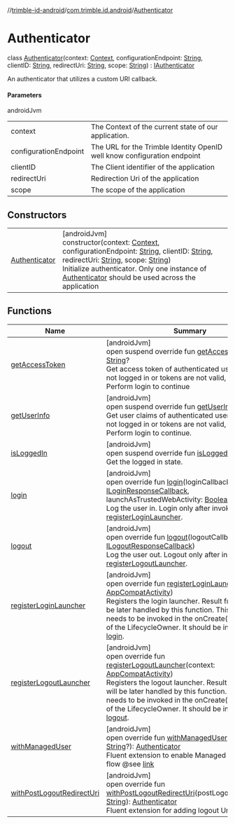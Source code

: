//[trimble-id-android](../../../index.md)/[com.trimble.id.android](../index.md)/[Authenticator](index.md)

# Authenticator

class [Authenticator](index.md)(context: [Context](https://developer.android.com/reference/kotlin/android/content/Context.html), configurationEndpoint: [String](https://kotlinlang.org/api/latest/jvm/stdlib/kotlin/-string/index.html), clientID: [String](https://kotlinlang.org/api/latest/jvm/stdlib/kotlin/-string/index.html), redirectUri: [String](https://kotlinlang.org/api/latest/jvm/stdlib/kotlin/-string/index.html), scope: [String](https://kotlinlang.org/api/latest/jvm/stdlib/kotlin/-string/index.html)) : [IAuthenticator](../-i-authenticator/index.md)

An authenticator that utilizes a custom URI callback.

#### Parameters

androidJvm

| | |
|---|---|
| context | The Context of the current state of our application. |
| configurationEndpoint | The URL for the Trimble Identity OpenID well know configuration endpoint |
| clientID | The Client identifier of the application |
| redirectUri | Redirection Uri of the application |
| scope | The scope of the application |

## Constructors

| | |
|---|---|
| [Authenticator](-authenticator.md) | [androidJvm]<br>constructor(context: [Context](https://developer.android.com/reference/kotlin/android/content/Context.html), configurationEndpoint: [String](https://kotlinlang.org/api/latest/jvm/stdlib/kotlin/-string/index.html), clientID: [String](https://kotlinlang.org/api/latest/jvm/stdlib/kotlin/-string/index.html), redirectUri: [String](https://kotlinlang.org/api/latest/jvm/stdlib/kotlin/-string/index.html), scope: [String](https://kotlinlang.org/api/latest/jvm/stdlib/kotlin/-string/index.html))<br>Initialize authenticator. Only one instance of [Authenticator](index.md) should be used across the application |

## Functions

| Name | Summary |
|---|---|
| [getAccessToken](get-access-token.md) | [androidJvm]<br>open suspend override fun [getAccessToken](get-access-token.md)(): [String](https://kotlinlang.org/api/latest/jvm/stdlib/kotlin/-string/index.html)?<br>Get access token of authenticated user. If user is not logged in or tokens are not valid, it returns null. Perform login to continue |
| [getUserInfo](get-user-info.md) | [androidJvm]<br>open suspend override fun [getUserInfo](get-user-info.md)(): [User](../../com.trimble.id.android.model/-user/index.md)?<br>Get user claims of authenticated user. If user is not logged in or tokens are not valid, it returns null. Perform login to continue. |
| [isLoggedIn](is-logged-in.md) | [androidJvm]<br>open suspend override fun [isLoggedIn](is-logged-in.md)(): [Boolean](https://kotlinlang.org/api/latest/jvm/stdlib/kotlin/-boolean/index.html)<br>Get the logged in state. |
| [login](login.md) | [androidJvm]<br>open override fun [login](login.md)(loginCallback: [ILoginResponseCallback](../-i-login-response-callback/index.md), launchAsTrustedWebActivity: [Boolean](https://kotlinlang.org/api/latest/jvm/stdlib/kotlin/-boolean/index.html))<br>Log the user in. Login only after invoking [registerLoginLauncher](register-login-launcher.md). |
| [logout](logout.md) | [androidJvm]<br>open override fun [logout](logout.md)(logoutCallback: [ILogoutResponseCallback](../-i-logout-response-callback/index.md))<br>Log the user out. Logout only after invoking [registerLogoutLauncher](register-logout-launcher.md). |
| [registerLoginLauncher](register-login-launcher.md) | [androidJvm]<br>open override fun [registerLoginLauncher](register-login-launcher.md)(context: [AppCompatActivity](https://developer.android.com/reference/kotlin/androidx/appcompat/app/AppCompatActivity.html))<br>Registers the login launcher. Result from [login](login.md) will be later handled by this function. This method needs to be invoked in the onCreate() or onStart() of the LifecycleOwner. It should be invoked before [login](login.md). |
| [registerLogoutLauncher](register-logout-launcher.md) | [androidJvm]<br>open override fun [registerLogoutLauncher](register-logout-launcher.md)(context: [AppCompatActivity](https://developer.android.com/reference/kotlin/androidx/appcompat/app/AppCompatActivity.html))<br>Registers the logout launcher. Result from logout will be later handled by this function. This method needs to be invoked in the onCreate() or onStart() of the LifecycleOwner. It should be invoked before [logout](logout.md). |
| [withManagedUser](with-managed-user.md) | [androidJvm]<br>open override fun [withManagedUser](with-managed-user.md)(shortCode: [String](https://kotlinlang.org/api/latest/jvm/stdlib/kotlin/-string/index.html)?): [Authenticator](index.md)<br>Fluent extension to enable Managed user login flow @see [link](https://docs.trimblecloud.com/identity_v4.0/how-to/managed-users/overview/) |
| [withPostLogoutRedirectUri](with-post-logout-redirect-uri.md) | [androidJvm]<br>open override fun [withPostLogoutRedirectUri](with-post-logout-redirect-uri.md)(postLogoutRedirectUri: [String](https://kotlinlang.org/api/latest/jvm/stdlib/kotlin/-string/index.html)): [Authenticator](index.md)<br>Fluent extension for adding logout Uri |
